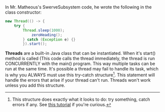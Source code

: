 In Mr. Matheous's SwerveSubsystem code, he wrote the following in the class constructor:

```java
new Thread(() -> {
	try {
	    Thread.sleep(1000);
	        zeroHeading();
        } catch (Exception e) {}
        }).start();
```

**Threads** are a built-in Java class that can be instantiated. When it's start() method is called (This code calls the thread immediately, the thread is run CONCURRENTLY with the main() program. This way multiple tasks can be run at the same time. It's possible a thread may fail to handle its task, which is why you ALWAYS must use this try-catch structure[^1]. This statement will handle the errors that arise if your thread can't run. Threads won't work unless you add this structure.



[^1]: This structure does exactly what it looks to do: try something, catch errors if any. See [this tutorial](https://www.w3schools.com/java/java_try_catch.asp) if you're curious.